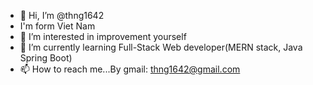 - 👋 Hi, I’m @thng1642
- I'm form Viet Nam
- 👀 I’m interested in improvement yourself
- 🌱 I’m currently learning Full-Stack Web developer(MERN stack, Java Spring Boot)
- 📫 How to reach me...By gmail: thng1642@gmail.com

<!---
thng1642/thng1642 is a ✨ special ✨ repository because its `README.md` (this file) appears on your GitHub profile.
You can click the Preview link to take a look at your changes.
--->

